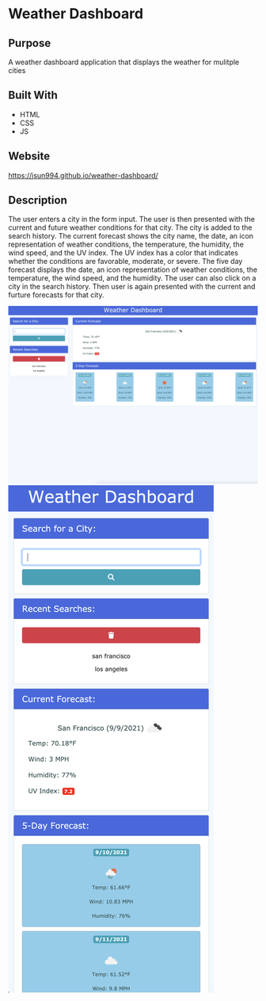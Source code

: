 # Weather Dashboard

## Purpose
A weather dashboard application that displays the weather for mulitple cities

## Built With
* HTML
* CSS
* JS

## Website
https://jsun994.github.io/weather-dashboard/

## Description
The user enters a city in the form input.
The user is then presented with the current and future weather conditions for that city.
The city is added to the search history.
The current forecast shows the city name, the date, an icon representation of weather conditions, the temperature, the humidity, the wind speed, and the UV index.
The UV index has a color that indicates whether the conditions are favorable, moderate, or severe.
The five day forecast displays the date, an icon representation of weather conditions, the temperature, the wind speed, and the humidity.
The user can also click on a city in the search history.
Then user is again presented with the current and furture forecasts for that city.

![ss0](./screenshots/screenshot.png)
![ss1](./screenshots/screenshot1.png)